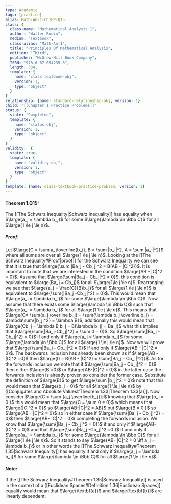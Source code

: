 ```yaml
---
type: Academic
tags: [practice]
alias: Math-An-1-Ch1PP-Q15
class: {
  class-name: "Mathematical Analysis 1",
  author: "Walter Rudin",
  medium: "Textbook",
  class-alias: "Math-An-1",
  title: "Principles Of Mathematical Analysis",
  edition: "Third",
  publisher: "McGraw-Hill Book Company",
  ISBN: "978-0-07-054235-8",
  length: 334,
  template: {
    name: "class-textbook-obj",
    version: 1,
    type: "object"
  }
}
relationship: {name: standard-relationship-obj, version: 1}
child: "[[Chapter 1 Practice Problems]]"
status: {
  state: "Completed",
  template: {
    name: "status-obj",
    version: 1,
    type: "object"
  }
}
validity:  {
  state: true,
  template: {
    name: "validity-obj",
    version: 1,
    type: "object"
  }
}
template: {name: class-textbook-practice-problem, version: 1}
---
```


#### Theorem 1.Q15:
The [[The Schwarz Inequality|Schwarz Inequality]] has equality when $\large{a_j = \lambda b_j}$ for some $\large{\lambda \in \Bbb C}$ for all $\large{1 \le j \le n}$.

##### Proof:
Let $\large{C = \sum a_j\overline{b_j}, B = \sum |b_j|^2, A = \sum |a_j|^2}$ where all sums are over all $\large{1 \le j \le n}$. Looking at the [[The Schwarz Inequality#Proof|proof]] for the Schwarz Inequality we can see that it is true that $\large{\sum |Ba_j - Cb_j|^2 = B(AB - |C|^2)}$. It is important to note that we are interested in the condition $\large{AB - |C|^2 = 0}$. Assume that $\large{\sum|Ba_j - Cb_j|^2 = 0}$, this condition is equivalent to $\large{Ba_j = Cb_j}$ for all $\large{1\le j \le n}$. Rearranging we see that $\large{a_j = \frac{C}{B}b_j}$ for all $\large{1 \le j \le n}$ is equivalent to $\large{\sum{|Ba_j -Cb_j|^2} = 0}$. This would mean that $\large{a_j = \lambda b_j}$ for some $\large{\lambda \in \Bbb C}$. 
Now assume that there exists some $\large{\lambda \in \Bbb C}$ such that $\large{a_j = \lambda b_j}$ for all $\large{1 \le j \le n}$. This means that $\large{C= \sum{a_j \overline b_j} = \sum{\lambda b_j \overline b_j} = \lambda\sum{|b_j|^2} = \lambda B}$, additionally this would mean that $\large{Cb_j = \lambda B b_j = B(\lambda b_j) = Ba_j}$ what this implies that $\large{\sum{|Ba_j-Cb_j|^2} = \sum 0 = 0}$. So $\large{\sum{|Ba_j -Cb_j|^2} = 0}$ if and only if $\large{a_j = \lambda b_j}$ for some $\large{\lambda \in \Bbb C}$ for all $\large{1 \le j \le n}$.
Now we will prove that $\large{\sum|Ba_j - Cb_j|^2 = 0}$ if and only if $\large{AB - |C|^2 = 0}$.
The backwards inclusion has already been shown as if $\large{AB -|C|^2 =0}$ then $\large{0 = B(AB - |C|^2) = \sum{|Ba_j - Cb_j|^2}}$. As for the forwards inclusion we note that if $\large{\sum|Ba_j - Cb_j|^2 = 0}$ then either $\large{B =0}$ or $\large{AB-|C|^2 = 0}$ in the latter case the forwards inclusion is already proven so consider the former case. Substitute the definition of $\large{B}$ to get $\large{\sum |b_j|^2 = 0}$ note that this would mean that $\large{b_j = 0}$ for all $\large{1 \le j \le n}$ by [[Conjugates and Absolute Values#Theorem 1.33|Theorem 1.33(a)]]. Now consider $\large{C = \sum {a_j \overline{b_j}}}$ knowing that $\large{b_j = 0 }$ this would mean that $\large{C = \sum 0 = 0}$ which means that $\large{|C|^2 = 0}$ so $\large{AB-|C|^2 = AB}$ but $\large{B = 0 }$ so $\large{AB - |C|^2  = 0}$ so in either case if $\large{\sum{|Ba_j - Cb_j|^2} = 0}$ then $\large{AB- |C|^2 = 0}$ completing the forwards inclusion. 
We know that $\large{\sum{|Ba_j - Cb_j|^2 = 0}}$ if and only if $\large{AB- |C|^2 = 0}$ and that $\large{\sum|Ba_j -Cb_j|^2 =0 }$ if and only if $\large{a_j = \lambda b_j}$ for some $\large{\lambda \in \Bbb C}$ for all $\large{1 \le j \le n}$. So it stands to say $\large{AB- |C|^2 = 0 \iff a_j = \lambda b_j}$ or in other words the [[The Schwarz Inequality#Theorem 1.35|Schwarz Inequality]] has equality if and only if $\large{a_j = \lambda b_j}$ for some $\large{\lambda \in \Bbb C}$ for all $\large{1 \le j \le n}$.

#### Note:
If the [[The Schwarz Inequality#Theorem 1.35|Schwarz Inequality]] is used in the context of a [[Euclidean Spaces#Definition 1.36|Euclidean Spaces]] equality would mean that $\large{\textbf{a}}$ and $\large{\textbf{b}}$ are linearly dependent. 